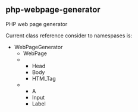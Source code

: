 ## php-webpage-generator
PHP web page generator

Current class reference consider to namespases is:
  - WebPageGenerator
    - WebPage
    - 
      - Head
      - Body
      - HTMLTag
    -
      - A
      - Input
      - Label
